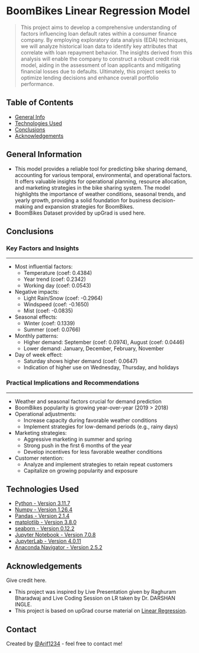 # BoomBikes Linear Regression Model
> This project aims to develop a comprehensive understanding of factors influencing loan default rates within a consumer finance company. By employing exploratory data analysis (EDA) techniques, we will analyze historical loan data to identify key attributes that correlate with loan repayment behavior. The insights derived from this analysis will enable the company to construct a robust credit risk model, aiding in the assessment of loan applicants and mitigating financial losses due to defaults. Ultimately, this project seeks to optimize lending decisions and enhance overall portfolio performance.


## Table of Contents
* [General Info](#general-information)
* [Technologies Used](#technologies-used)
* [Conclusions](#conclusions)
* [Acknowledgements](#acknowledgements)

<!-- You can include any other section that is pertinent to your problem -->

## General Information
- This model provides a reliable tool for predicting bike sharing demand, accounting for various temporal, environmental, and operational factors. It offers valuable insights for operational planning, resource allocation, and marketing strategies in the bike sharing system. The model highlights the importance of weather conditions, seasonal trends, and yearly growth, providing a solid foundation for business decision-making and expansion strategies for BoomBikes.
- BoomBikes Dataset provided by upGrad is used here.

## Conclusions
### Key Factors and Insights
--------------
- Most influential factors:
    * Temperature (coef: 0.4384)
    * Year trend (coef: 0.2342)
    * Working day (coef: 0.0543)
- Negative impacts:
    * Light Rain/Snow (coef: -0.2964)
    * Windspeed (coef: -0.1650)
    * Mist (coef: -0.0835)
- Seasonal effects:
    * Winter (coef: 0.1339)
    * Summer (coef: 0.0766)
- Monthly patterns:
    * Higher demand: September (coef: 0.0974), August (coef: 0.0446)
    * Lower demand: January, December, February, November
- Day of week effect:
    * Saturday shows higher demand (coef: 0.0647)
    * Indication of higher use on Wednesday, Thursday, and holidays

### Practical Implications and Recommendations
-------------------------
- Weather and seasonal factors crucial for demand prediction
- BoomBikes popularity is growing year-over-year (2019 > 2018)
- Operational adjustments:
    * Increase capacity during favorable weather conditions
    * Implement strategies for low-demand periods (e.g., rainy days)
- Marketing strategies:
    * Aggressive marketing in summer and spring
    * Strong push in the first 6 months of the year
    * Develop incentives for less favorable weather conditions
- Customer retention:
    * Analyze and implement strategies to retain repeat customers
    * Capitalize on growing popularity and exposure


## Technologies Used
- [Python - Version 3.11.7](https://www.python.org/)
- [Numpy - Version 1.26.4](https://numpy.org/)
- [Pandas - Version 2.1.4](https://pandas.pydata.org/)
- [matplotlib - Version 3.8.0](https://matplotlib.org/stable/)
- [seaborn - Version 0.12.2](https://seaborn.pydata.org/index.html)
- [Jupyter Notebook - Version 7.0.8](https://jupyter.org/)
- [JupyterLab - Version 4.0.11](https://jupyter.org/)
- [Anaconda Navigator - Version 2.5.2](https://www.anaconda.com/products/navigator)

## Acknowledgements
Give credit here.
- This project was inspired by Live Presentation given by Raghuram Bharadwaj and Live Coding Session on LR taken by Dr. DARSHAN INGLE.
- This project is based on upGrad course material on [Linear Regression](https://learn.upgrad.com/course/5803/segment/54603/325204/984745/4919622).


## Contact
Created by [@Arif1234](https://github.com/Arif1234) - feel free to contact me!
